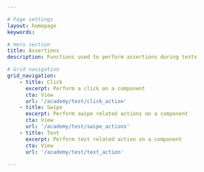 ```yaml
---

# Page settings
layout: homepage
keywords:

# Hero section
title: Assertions
description: Functions used to perform assertions during tests

# Grid navigation
grid_navigation:
    - title: Click
      excerpt: Perform a click on a component
      cta: View
      url: '/academy/test/click_action'
    - title: Swipe
      excerpt: Perform swipe related actions on a component
      cta: View
      url: '/academy/test/swipe_actions'
    - title: Text
      excerpt: Perform text related action on a component
      cta: View
      url: '/academy/test/text_action'
      
---
```

